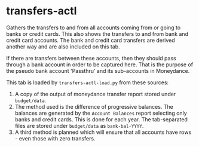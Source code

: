 # transfers-actl

Gathers the transfers to and from all accounts coming from or going to banks or credit cards.  This also shows the transfers to and from bank and credit card accounts.  The bank and credit card transfers are derived another way and are also included on this tab.

If there are transfers between these accounts, then they should pass through a bank account in order to be captured here.  That is the purpose of the pseudo bank account 'Passthru' and its sub-accounts in Moneydance.

This tab is loaded by `transfers-actl-load.py` from these sources:

1. A copy of the output of moneydance transfer report stored under `budget/data`.  
2. The method used is the difference of progressive balances.  The balances are generated by the `Account Balances` report selecting only banks and credit cards.  This is done for each year.  The tab-separated files are stored under `budget/data` as `bank-bal-YYYY`. 
3. A third method is planned which will ensure that all accounts have rows - even those with zero transfers.


